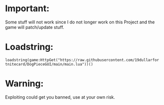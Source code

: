 # Important:
Some stuff will not work since I do not longer work on this Project and the game will patch/update stuff.

# Loadstring:
` loadstring(game:HttpGet("https://raw.githubusercontent.com/19dullarfortnitecard/DogPieceGUI/main/main.lua"))() `

# Warning:
Exploiting could get you banned, use at your own risk.
